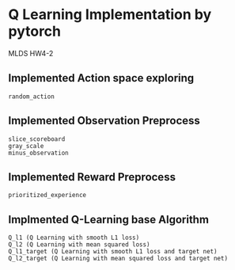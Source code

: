# Q Learning Implementation by pytorch

MLDS HW4-2

## Implemented Action space exploring

```
random_action
```

## Implemented Observation Preprocess

```
slice_scoreboard
gray_scale
minus_observation
```

## Implemented Reward Preprocess

```
prioritized_experience
```

## Implmented Q-Learning base Algorithm

```
Q_l1 (Q Learning with smooth L1 loss)
Q_l2 (Q Learning with mean squared loss)
Q_l1_target (Q Learning with smooth L1 loss and target net)
Q_l2_target (Q Learning with mean squared loss and target net)
```
